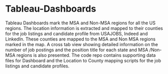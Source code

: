 # Tableau-Dashboards
Tableau Dashboards mark the MSA and Non-MSA regions for all the US regions. The location information is extracted and mapped to their counties for the job listings and candidate profile from USAJOBS, Indeed and LinkedIn. These counties are mapped to the MSA and Non MSA regions marked in the map. A cross tab view showing detailed information on the number of job postings and the position title for each state and MSA /Non-MSA regions is also presented. The code repo contains supporting data files for Dashboard and the Location to County mapping scripts for the job listings and candidate profiles.
